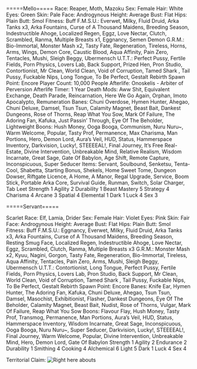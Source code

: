 =====Mello=====
Race: Reaper, Moth, Mazoku
Sex: Female
Hair: White
Eyes: Green
Skin: Pale
Face: Androgynous
Height: Average
Bust: Flat
Hips: Plain
Butt: Smol
Fitness: Buff
F.M.S.U.: Everwet, Milky, Fluid Druid, Arka Tanks x3, Arka Fountains, Curse of A Thousand Maidens, Breeding Season, Indestructible Ahoge, Localized Regen, Eggz, Love Nectar, Clutch, Scrambled, Ranma, Multiple Breasts x1, Eggnancy, Semen Demon
G.R.M.: Bio-Immortal, Monster Mash x2, Tasty Fate, Regeneration, Tireless, Horns, Arms, Wings, Demon Core, Caustic Blood, Aqua Affinity, Pain Zero, Tentacles, Mushi, Sleigh Beggy, Ubermensch
U.T.T.: Perfect Pussy, Fertile Fields, Porn Physics, Lovers Lab, Back Support, Prized Hen, Pron Studio, Contortionist, Mr Clean, World Clean, Void of Corruption, Tamed Shark , Tail Pussy, Fuckable Nips, Long Tongue, To Be Perfect, Gestalt Rebirth
Spawn Point: Encore
Player Count: 10,000 People
Afterlife: Onoskelis - Arbiter of Perversion
Afterlife Timer: 1 Year
Death Mods: Aww Shit, Equivalent Exchange, Death Parade, Reincarnation, Here We Go Again, Orphan, Imoto Apocalypto, Remuneration
Banes: Chuni Overdose, Hymen Hunter, Ahegao, Chuni Deluxe, Damsel, Tsun Tsun, Calamity Magnet, Beast Bait, Dankest Dungeons, Rose of Thorns, Reap What You Sow, Mark Of Failure, The Adoring Fan, Kafuka, Just Passin’ Through, Eye Of The Beholder, Lightweight
Boons: Hush Money, Ooga Booga, Communism, Nuru Nuru~, Warm Welcome, Popular, Tasty Prof, Permanence, Max Charisma, Man Portions, Hero, Demon Lord, Aura’s Veil, HUD, Status, Hammerspace Inventory, Darkvision, Lucky!, STEEEEAL!, Final Journey, It’s Free Real-Estate, Divine Intervention, Unbreakable Mind, Relative Realism, Wisdom Incarnate, Great Sage, Gate Of Babylon, Age Shift, Remote Capture, Inconspicuous, Super Seducer
Items: Servant, Soulbound, Senketsu, Tenta-Cool, Shabetta, Starting Bonus, Shekels, Home Sweet Tome, Dungeon Dowser, Riftgate Licence, A Home, A Manor, Regal Upgrade, Service, Boom Stick, Portable Arka Core, Survival Guide, Runman, Switch, Solar Charger, Tab Leet
Strength 1
Agility 2
Durability 1
Beast Mastery 5
Strategy 4
Charisma 4
Arcane 3
Spatial 4
Elemental 1
Dark 1
Luck 4
Sex 3

=====Servant=====

Scarlet
Race: Elf, Lamia, Drider
Sex: Female
Hair: Violet
Eyes: Pink
Skin: Fair
Face: Androgynous
Height: Average
Bust: Flat
Hips: Plain
Butt: Smol
Fitness: Buff
F.M.S.U.: Eggnancy, Everwet, Milky, Fluid Druid, Arka Tanks x3, Arka Fountains, Curse of A Thousand Maidens, Breeding Season, Resting Smug Face, Localized Regen, Indestructible Ahoge, Love Nectar, Eggz, Scrambled, Clutch, Ranma, Multiple Breasts x3
G.R.M.: Monster Mash x2, Kyuu, Nagini, Gorgon, Tasty Fate, Regeneration, Bio-Immortal, Tireless, Aqua Affinity, Tentacles, Pain Zero, Arms, Mushi, Sleigh Beggy, Ubermensch
U.T.T.: Contortionist, Long Tongue, Perfect Pussy, Fertile Fields, Porn Physics, Lovers Lab, Pron Studio, Back Support, Mr Clean, World Clean, Void of Corruption, Tamed Shark , Tail Pussy, Fuckable Nips, To Be Perfect, Gestalt Rebirth
Spawn Point: Encore
Banes: Knife Ear, Hymen Hunter, The Adoring Fan, Kafuka, Chuni Deluxe, Ahegao, Tsun Tsun, Damsel, Masochist, Exhibitionist, Flasher, Dankest Dungeons, Eye Of The Beholder, Calamity Magnet, Beast Bait, Nudist, Rose of Thorns, Vulgar, Mark Of Failure, Reap What You Sow
Boons: Flavour Flay, Hush Money, Tasty Prof, Transmog, Permanence, Man Portions, Aura’s Veil, HUD, Status, Hammerspace Inventory, Wisdom Incarnate, Great Sage, Inconspicuous, Ooga Booga, Nuru Nuru~, Super Seducer, Darkvision, Lucky!, STEEEEAL!, Final Journey, Warm Welcome, Popular, Divine Intervention, Unbreakable Mind, Hero, Demon Lord, Gate Of Babylon
Strength 1
Agility 2
Endurance 2
Durability 1
Smithing 4
Cooking 4
Alchemical 6
Light 5
Dark 1
Luck 4
Sex 4

Territorial Claim:
![Right here abouts](https://desu-usergeneratedcontent.xyz/trash/image/1664/31/1664314988945.jpg)